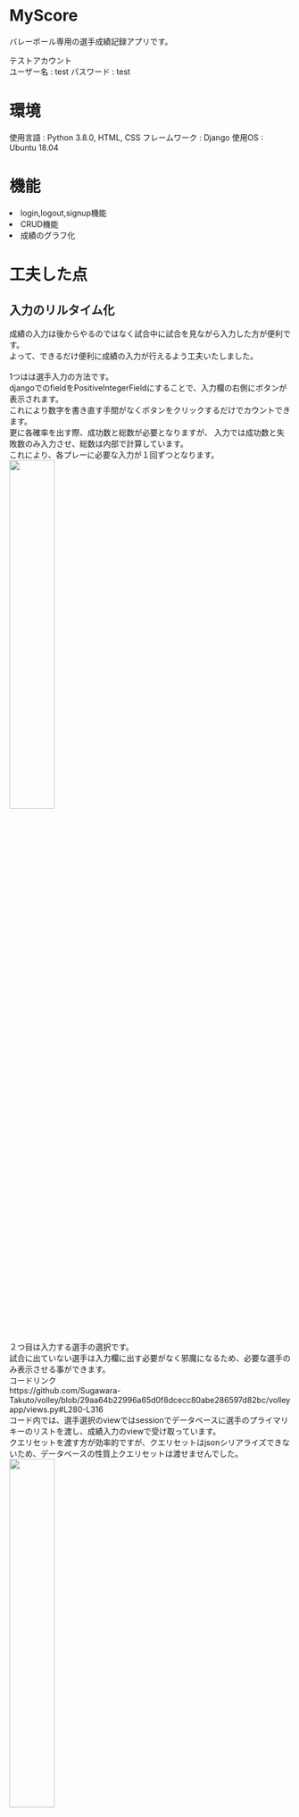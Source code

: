 # MyScore
バレーボール専用の選手成績記録アプリです。

テストアカウント<br>
ユーザー名 : test
パスワード : test

# 環境
使用言語 : Python 3.8.0, HTML, CSS
フレームワーク : Django
使用OS : Ubuntu 18.04

# 機能
<li>login,logout,signup機能</li>
<li>CRUD機能</li>
<li>成績のグラフ化</li>

# 工夫した点
<h2>入力のリルタイム化</h2>
成績の入力は後からやるのではなく試合中に試合を見ながら入力した方が便利です。<br>
よって、できるだけ便利に成績の入力が行えるよう工夫いたしました。<br>
<br>
1つはは選手入力の方法です。<br>
djangoでのfieldをPositiveIntegerFieldにすることで、入力欄の右側にボタンが表示されます。<br>
これにより数字を書き直す手間がなくボタンをクリックするだけでカウントできます。<br>
更に各確率を出す際、成功数と総数が必要となりますが、 入力では成功数と失敗数のみ入力させ、総数は内部で計算しています。<br>
これにより、各プレーに必要な入力が１回ずつとなります。<br>
<img src="https://user-images.githubusercontent.com/86762993/144860816-d353db3b-d1f0-49fe-aa48-d4fd5cae3b94.png" width="40%"><br>
<br>
２つ目は入力する選手の選択です。<br>
試合に出ていない選手は入力欄に出す必要がなく邪魔になるため、必要な選手のみ表示させる事ができます。<br>
コードリンク<br>
https://github.com/Sugawara-Takuto/volley/blob/29aa64b22996a65d0f8dcecc80abe286597d82bc/volleyapp/views.py#L280-L316
<br>
コード内では、選手選択のviewではsessionでデータベースに選手のプライマリキーのリストを渡し、成績入力のviewで受け取っています。<br>
クエリセットを渡す方が効率的ですが、クエリセットはjsonシリアライズできないため、データベースの性質上クエリセットは渡せませんでした。<br>
<img src="https://user-images.githubusercontent.com/86762993/144865696-be6eccb2-af06-4864-939d-d55e3cf04767.png" width="40%">
<br><br>

<h2>各成績計算＆グラフ化</h2>
入力された成績をview内で計算することにより、スパイク決定率、レシーブ返却率、サーブ効果率を算出しています。<br>
コードリンク<br>
https://github.com/Sugawara-Takuto/volley/blob/29aa64b22996a65d0f8dcecc80abe286597d82bc/volleyapp/views.py#L98-L172
<img src="https://user-images.githubusercontent.com/86762993/144865696-be6eccb2-af06-4864-939d-d55e3cf04767.png" width="40%">
<br>
更に計算された値を元にグラフ化しています。<br>
グラフ化するために、pythonのオープンソースライブラリである、「 matplotlib 」を使用しています。<br>
viewのコードリンク<br>
https://github.com/Sugawara-Takuto/volley/blob/29aa64b22996a65d0f8dcecc80abe286597d82bc/volleyapp/views.py#L141-L157
<br>
graph.pyリンク<br>
https://github.com/Sugawara-Takuto/volley/blob/8b764b16ab9e0e59a56ea318827cfa02d92ce1a7/volleyapp/graph.py#L5-L63
<br>
# 動作
まず、アカウント登録、ログインをします。（テストアカウントはそのままログイン）<br>
<br>
<img src="https://user-images.githubusercontent.com/86762993/144855500-4ba4d36f-3a54-4d9a-8493-e22f30e862a8.png" width="40%">
<img src="https://user-images.githubusercontent.com/86762993/144854848-927156a8-4258-4c55-bfef-7bf582fdd2d6.png" width="40%">
<br>
<br>
先に、チームをクリックしたあと、createをクリックし、チーム名作成します。<br>
<br>
<img src="https://user-images.githubusercontent.com/86762993/144858670-4b11aa68-cdec-48f5-8146-e6fee2ea2f7d.png" width="40%">
<img src="https://user-images.githubusercontent.com/86762993/144859074-27334c0f-33b9-418a-8732-1d9e36bac2d0.png" width="40%">
<img src="https://user-images.githubusercontent.com/86762993/144859302-d8bedddb-8060-476e-8606-64b715b74226.png" width="40%">
<br><br>
次にチーム名をクリックした後、選手名を作成します。行程はチーム作成と同じです。<br>
<br>
<img src="https://user-images.githubusercontent.com/86762993/144860816-d353db3b-d1f0-49fe-aa48-d4fd5cae3b94.png" width="40%">
<img src="https://user-images.githubusercontent.com/86762993/144860895-00b97c55-b098-47d3-ad4a-a530783da87e.png" width="40%">
<br><br>
これで、選手が作成できたので、Homeに戻ります。
<br>
記録記入から、作ったチームを選択します。<br>
<br>
<img src="https://user-images.githubusercontent.com/86762993/144861206-41ffe454-0565-45bd-a7d9-0f2650f41cc6.png" width="40%">
<br><br>
その後、記録記入したい選手を選択し、決定をクリックします。（複数可）<br>
<br>
<img src="https://user-images.githubusercontent.com/86762993/144861401-4b67b1a1-9fd7-4a9c-97b8-7f4a1ced5569.png" width="40%">
<br><br>
成績記録欄では、Opponentのみ空欄可能です。<br>
その他で記録がない場合は0を入力してください。<br>
入力したら、送信を押します。<br>
下のスコア確認をクリックすると、一番最初に作った選手一覧のページに移動します。<br>
<br>
<img src="https://user-images.githubusercontent.com/86762993/144862013-9880710c-69b5-453f-a4e0-fe244e6d62a0.png" width="40%">
<img src="https://user-images.githubusercontent.com/86762993/144861886-f39cdcd9-efda-4c29-8195-4040975f03ff.png" width="40%">
<br><br>
そのページで、選手名をクリックすると、成績の表とグラフを見れます。<br>
<br>
<img src="https://user-images.githubusercontent.com/86762993/144860816-d353db3b-d1f0-49fe-aa48-d4fd5cae3b94.png" width="40%">
<img src="https://user-images.githubusercontent.com/86762993/144862442-98075d68-63f2-4781-bbfc-d3e2c6709213.png" width="40%">
<br><br>
全成績をクリックすると、その選手のすべての過去の成績を見ることができます。<br>
更に、各スコアの上にある「消去」をクリックすることで間違って入力したスコアを消去することもできます。<br>
<br>
<img src="https://user-images.githubusercontent.com/86762993/144862721-73d64c6b-c44a-4e52-a9d3-d51b9803e9e9.png" width="40%">
<br><br>
